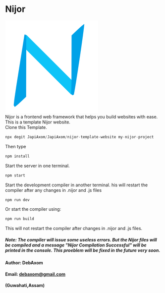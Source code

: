 # Nijor
![Nijor](./app/static/images/logo.svg) <br>
Nijor is a frontend web framework that helps you build websites with ease. <br>
This is a template Nijor website. <br>
Clone this Template.
```Javascript
npx degit JapiAxom/JapiAxom/nijor-template-website my-nijor-project
```
Then type
```Javascript
npm install
```
Start the server in one terminal.
```Javascript
npm start
```
Start the development compiler in another terminal. his will restart the compiler after any changes in .nijor and .js files
```Javascript
npm run dev
```
Or start the compiler using:
```Javascript
npm run build
```
This will not restart the compiler after changes in .nijor and .js files.
##### Note: The compiler will issue some useless errors. But the Nijor files will be compiled and a message "Nijor Compilation Successful" will be printed in the console. This proeblem will be fixed in the future very soon.
#### Author: DebAxom
#### Email: debaxom@gmail.com
#### (Guwahati,Assam)